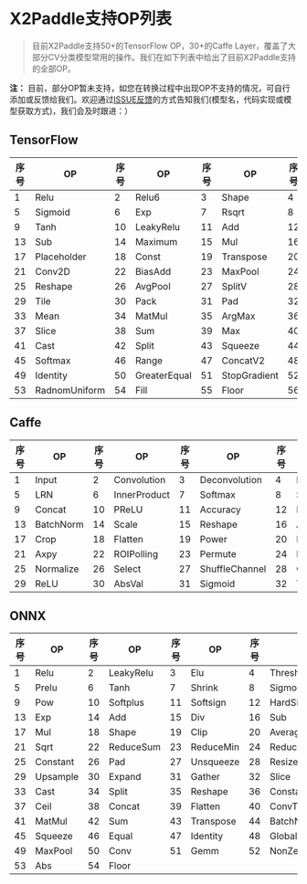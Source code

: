 # X2Paddle支持OP列表
> 目前X2Paddle支持50+的TensorFlow OP，30+的Caffe Layer，覆盖了大部分CV分类模型常用的操作。我们在如下列表中给出了目前X2Paddle支持的全部OP。

**注：** 目前，部分OP暂未支持，如您在转换过程中出现OP不支持的情况，可自行添加或反馈给我们。欢迎通过[ISSUE反馈](https://github.com/PaddlePaddle/X2Paddle/issues/new)的方式告知我们(模型名，代码实现或模型获取方式)，我们会及时跟进：）

## TensorFlow

| 序号 | OP | 序号 | OP | 序号 | OP | 序号 | OP |
|------|------|------|------|------|------|------|------|
| 1  | Relu        | 2  | Relu6     | 3  | Shape     | 4  | Abs                   |
| 5  | Sigmoid     | 6  | Exp       | 7  | Rsqrt     | 8  | swish_f32             |
| 9  | Tanh        | 10 | LeakyRelu | 11 | Add       | 12 | RealDiv               |
| 13 | Sub         | 14 | Maximum   | 15 | Mul       | 16 | FloorDiv              |
| 17 | Placeholder | 18 | Const     | 19 | Transpose | 20 | FusedBatchNorm        |
| 21 | Conv2D      | 22 | BiasAdd   | 23 | MaxPool   | 24 | DepthwiseConv2dNative |
| 25 | Reshape     | 26 | AvgPool   | 27 | SplitV    | 28 | SquaredDifference     |
| 29 | Tile        | 30 | Pack      | 31 | Pad       | 32 | ResizeBilinear        |
| 33 | Mean        | 34 | MatMul    | 35 | ArgMax    | 36 | StridedSlice          |
| 37 | Slice       | 38 | Sum       | 39 | Max       | 40 | Conv2DBackpropInput   |
| 41 | Cast        | 42 | Split     | 43 | Squeeze   | 44 | ResizeNearestNeighbor |
| 45 | Softmax     | 46 | Range     | 47 | ConcatV2  | 48 | MirrorPad             |
| 49 | Identity    | 50 | GreaterEqual  | 51 | StopGradient | 52 | Minimum |
| 53 | RadnomUniform | 54 | Fill | 55 | Floor | 56 | DepthToSpace |

## Caffe

| 序号 | OP | 序号 | OP | 序号 | OP | 序号 | OP |
|------|------|------|------|------|------|------|------|
| 1  | Input     | 2  | Convolution  | 3  | Deconvolution  | 4  | Pooling              |
| 5  | LRN       | 6  | InnerProduct | 7  | Softmax        | 8  | Slice                |
| 9  | Concat    | 10 | PReLU        | 11 | Accuracy       | 12 | Eltwise              |
| 13 | BatchNorm | 14 | Scale        | 15 | Reshape        | 16 | ArgMax               |
| 17 | Crop      | 18 | Flatten      | 19 | Power          | 20 | Reduction            |
| 21 | Axpy      | 22 | ROIPolling   | 23 | Permute        | 24 | DetectionOutput      |
| 25 | Normalize | 26 | Select       | 27 | ShuffleChannel | 28 | ConvolutionDepthwise |
| 29 | ReLU      | 30 | AbsVal       | 31 | Sigmoid        | 32 | TanH                 |

## ONNX

| 序号 | OP | 序号 | OP | 序号 | OP | 序号 | OP |
|------|------|------|------|------|------|------|------|
| 1  | Relu     | 2  | LeakyRelu | 3  | Elu       | 4  | ThresholdedRelu    |
| 5  | Prelu    | 6  | Tanh      | 7  | Shrink    | 8  | Sigmoid            |
| 9  | Pow      | 10 | Softplus  | 11 | Softsign  | 12 | HardSigmoid        |
| 13 | Exp      | 14 | Add       | 15 | Div       | 16 | Sub                |
| 17 | Mul      | 18 | Shape     | 19 | Clip      | 20 | AveragePool        |
| 21 | Sqrt     | 22 | ReduceSum | 23 | ReduceMin | 24 | ReduceMean         |
| 25 | Constant | 26 | Pad       | 27 | Unsqueeze | 28 | Resize             |
| 29 | Upsample | 30 | Expand    | 31 | Gather    | 32 | Slice              |
| 33 | Cast     | 34 | Split     | 35 | Reshape   | 36 | ConstantOfShape    |
| 37 | Ceil     | 38 | Concat    | 39 | Flatten   | 40 | ConvTranspose      |
| 41 | MatMul   | 42 | Sum       | 43 | Transpose | 44 | BatchNormalization |
| 45 | Squeeze  | 46 | Equal     | 47 | Identity  | 48 | GlobalAveragePool  |
| 49 | MaxPool  | 50 | Conv      | 51 | Gemm      | 52 | NonZero            |
| 53 | Abs      | 54 | Floor     |
